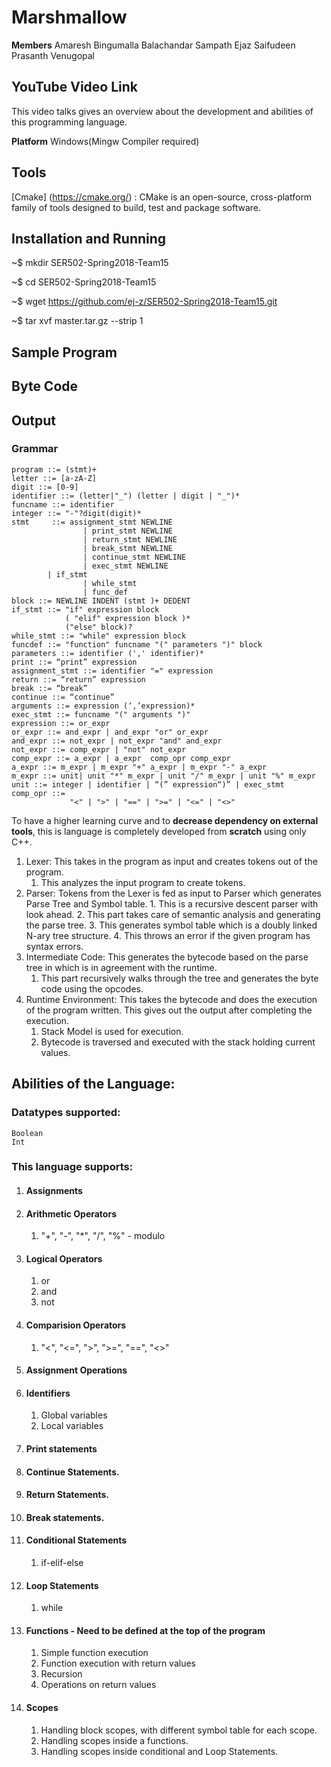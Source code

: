 # Marshmallow

**Members**
Amaresh Bingumalla
Balachandar Sampath
Ejaz Saifudeen
Prasanth Venugopal

## YouTube Video Link
This video talks gives an overview about the development and abilities of this programming language.

**Platform**
    Windows(Mingw Compiler required)

## Tools
[Cmake] (https://cmake.org/) : CMake is an open-source, cross-platform family of tools designed to build, test and package software.

## Installation and Running
~$ mkdir SER502-Spring2018-Team15

~$ cd SER502-Spring2018-Team15

~$ wget https://github.com/ej-z/SER502-Spring2018-Team15.git

~$ tar xvf master.tar.gz --strip 1


## Sample Program

## Byte Code

## Output

### Grammar

```
program ::= (stmt)+
letter ::= [a-zA-Z]
digit ::= [0-9]
identifier ::= (letter|"_") (letter | digit | "_")*
funcname ::= identifier
integer ::= "-"?digit(digit)*
stmt     ::= assignment_stmt NEWLINE
                | print_stmt NEWLINE
                | return_stmt NEWLINE
                | break_stmt NEWLINE
                | continue_stmt NEWLINE
                | exec_stmt NEWLINE
	    | if_stmt
                | while_stmt
                | func_def
block ::= NEWLINE INDENT (stmt )+ DEDENT
if_stmt ::= "if" expression block
            ( "elif" expression block )*
            ("else" block)?
while_stmt ::= "while" expression block
funcdef ::= "function" funcname "(" parameters ")" block
parameters ::= identifier (',' identifier)*
print ::= “print” expression
assignment_stmt ::= identifier "=" expression
return ::= “return” expression
break ::= “break”
continue ::= “continue”
arguments ::= expression (‘,’expression)*
exec_stmt ::= funcname "(" arguments ")"
expression ::= or_expr
or_expr ::= and_expr | and_expr "or" or_expr
and_expr ::= not_expr | not_expr "and" and_expr
not_expr ::= comp_expr | "not" not_expr
comp_expr ::= a_expr | a_expr  comp_opr comp_expr
a_expr ::= m_expr | m_expr "+" a_expr | m_expr "-" a_expr
m_expr ::= unit| unit "*" m_expr | unit "/" m_expr | unit "%" m_expr
unit ::= integer | identifier | “(” expression“)” | exec_stmt
comp_opr ::=
             "<" | ">" | "==" | ">=" | "<=" | "<>"
```


To have a higher learning curve and to **decrease dependency on external tools**, this is language is completely developed from **scratch** using only C++.
1. Lexer: This takes in the program as input and creates tokens out of the program.
	1. This analyzes the input program to create tokens.
2. Parser: Tokens from the Lexer is fed as input to Parser which generates Parse Tree and Symbol table.
    	1. This is a recursive descent parser with look ahead.
	2. This part takes care of semantic analysis and generating the parse tree.
	3. This generates symbol table which is a doubly linked N-ary tree structure.
	4. This throws an error if the given program has syntax errors.
3. Intermediate Code: This generates the bytecode based on the parse tree in which is in agreement with the runtime.
	1. This part recursively walks through the tree and generates the byte code using the opcodes.
4. Runtime Environment:	This takes the bytecode and does the execution of the program written. This gives out the output after completing the execution.
	1. Stack Model is used for execution.
	2. Bytecode is traversed and executed with the stack holding current values.


## Abilities of the Language:

### Datatypes supported:
	Boolean
	Int
### This language supports:

1. #### Assignments
2. #### Arithmetic Operators
	1. "+", "-", "*", "/", "%" - modulo
3. #### Logical Operators
	1. or
	2. and
	3. not
4. #### Comparision Operators
	1. "<", "<=", ">", ">=", "==", "<>"
5. #### Assignment Operations
6. #### Identifiers
	1. Global variables
	2. Local variables
7. #### Print statements
8. #### Continue Statements.
9. #### Return Statements.
10. #### Break statements.
11. #### Conditional Statements
	1. if-elif-else
12. #### Loop Statements
	1. while
13. #### Functions - Need to be defined at the top of the program
	1. Simple function execution
	2. Function execution with return values
	3. Recursion
	4. Operations on return values
14. #### Scopes
	1. Handling block scopes, with different symbol table for each scope.
	2. Handling scopes inside a functions.
	3. Handling scopes inside conditional and Loop Statements.
